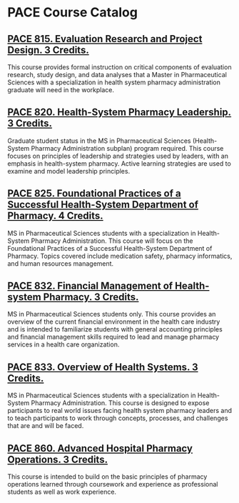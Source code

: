 # PACE Course Catalog

## [PACE 815. Evaluation Research and Project Design. 3 Credits.](./PACE_815_Evaluation_Research_and_Project_Design)

This course provides formal instruction on critical components of evaluation research, study design, and data analyses that a Master in Pharmaceutical Sciences with a specialization in health system pharmacy administration graduate will need in the workplace.

## [PACE 820. Health-System Pharmacy Leadership. 3 Credits.](./PACE_820_Health-System_Pharmacy_Leadership)

Graduate student status in the MS in Pharmaceutical Sciences (Health-System Pharmacy Administration subplan) program required. This course focuses on principles of leadership and strategies used by leaders, with an emphasis in health-system pharmacy. Active learning strategies are used to examine and model leadership principles.

## [PACE 825. Foundational Practices of a Successful Health-System Department of Pharmacy. 4 Credits.](./PACE_825_Foundational_Practices_of_a_Successful_Health-System_Department_of_Pharmacy)

MS in Pharmaceutical Sciences students with a specialization in Health-System Pharmacy Administration. This course will focus on the Foundational Practices of a Successful Health-System Department of Pharmacy. Topics covered include medication safety, pharmacy informatics, and human resources management.

## [PACE 832. Financial Management of Health-system Pharmacy. 3 Credits.](./PACE_832_Financial_Management_of_Health-system_Pharmacy)

MS in Pharmaceutical Sciences students only. This course provides an overview of the current financial environment in the health care industry and is intended to familiarize students with general accounting principles and financial management skills required to lead and manage pharmacy services in a health care organization.

## [PACE 833. Overview of Health Systems. 3 Credits.](./PACE_833_Overview_of_Health_Systems)

MS in Pharmaceutical Sciences students with a specialization in Health-System Pharmacy Administration. This course is designed to expose participants to real world issues facing health system pharmacy leaders and to teach participants to work through concepts, processes, and challenges that are and will be faced.

## [PACE 860. Advanced Hospital Pharmacy Operations. 3 Credits.](./PACE_860_Advanced_Hospital_Pharmacy_Operations)

This course is intended to build on the basic principles of pharmacy operations learned through coursework and experience as professional students as well as work experience.

